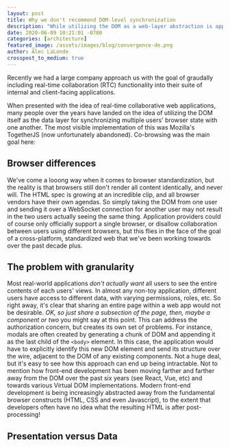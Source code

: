 ```yaml
---
layout: post
title: Why we don't recommend DOM-level synchronization 
description: "While utilizing the DOM as a web-layer abstraction is appealing, in real-world applications it usually isn't sufficient.  We go into some detail about why this is the case."
date: 2020-06-09 10:21:01 -0700
categories: [architecture]
featured_image: /assets/images/blog/convergence-de.png
author: Alec LaLonde
crosspost_to_medium: true
---
```

Recently we had a large company approach us with the goal of graudally including real-time collaboration (RTC) functionality into their suite of internal and client-facing applications.  

When presented with the idea of real-time collaborative web applications, many people over the years have landed on the idea of utilizing the DOM itself as the data layer for synchronizing multiple users' browser state with one another.  The most visible implementation of this was Mozilla's TogetherJS (now unfortunately abandoned).  Co-browsing was the main goal here: 

## Browser differences
We've come a looong way when it comes to browser standardization, but the reality is that browsers still don't render all content identically, and never will.  The HTML spec is growing at an incredible clip, and all browser vendors have their own agendas.  So simply taking the DOM from one user and sending it over a WebSocket connection for another user may not result in the two users actually seeing the same thing.  Application providers could of course only officially support a single browser, or disallow collaboration between users using different browsers, but this flies in the face of the goal of a cross-platform, standardized web that we've been working towards over the past decade plus.    

## The problem with granularity
Most real-world applications *don't actually want* all users to see the entire contents of each users' views.  In almost any non-toy application, different users have access to different data, with varying permissions, roles, etc.  So right away, it's clear that sharing an entire page within a web app would not be desirable.  *OK, so just share a subsection of the page, then, maybe a component or two* you might say at this point.  This can address the authorization concern, but creates its own set of problems.  For instance, modals are often created by generating a chunk of DOM and appending it as the last child of the `<body>` element.  In this case, the application would have to explicitly identify this new DOM element and send its structure over the wire, adjacent to the DOM of any existing components.  Not a huge deal, but it's easy to see how this approach can end up being intractable.  Not to mention how front-end development has been moving farther and farther away from the DOM over the past six years (see React, Vue, etc) and towards various Virtual DOM implementations.  Modern front-end development is being increasingly abstracted away from the fundamental browser constructs (HTML, CSS and even Javascript), to the extent that developers often have no idea what the resulting HTML is after post-processing! 

## Presentation versus Data
